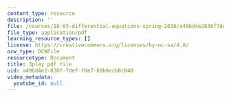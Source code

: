 ```yaml
---
content_type: resource
description: ''
file: /courses/18-03-differential-equations-spring-2010/a496d4e2830f7deff0e769b8ecb8c040_z-meBrqcy_I.pdf
file_type: application/pdf
learning_resource_types: []
license: https://creativecommons.org/licenses/by-nc-sa/4.0/
ocw_type: OCWFile
resourcetype: Document
title: 3play pdf file
uid: a496d4e2-830f-7def-f0e7-69b8ecb8c040
video_metadata:
  youtube_id: null
---
```

